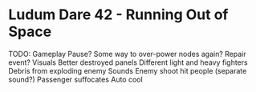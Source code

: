 Ludum Dare 42 - Running Out of Space
============================

TODO:
  Gameplay
    Pause?
    Some way to over-power nodes again?
    Repair event?
  Visuals
    Better destroyed panels
    Different light and heavy fighters
    Debris from exploding enemy
  Sounds
    Enemy shoot hit people (separate sound?)
    Passenger suffocates
    Auto cool
